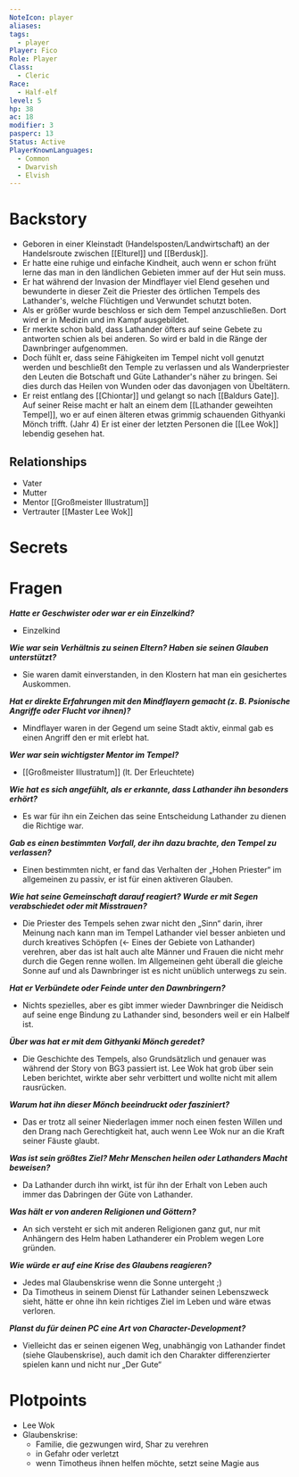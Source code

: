```yaml
---
NoteIcon: player
aliases: 
tags:
  - player
Player: Fico
Role: Player
Class:
  - Cleric
Race:
  - Half-elf
level: 5
hp: 38
ac: 18
modifier: 3
pasperc: 13
Status: Active
PlayerKnownLanguages:
  - Common
  - Dwarvish
  - Elvish
---
```

# Backstory
- Geboren in einer Kleinstadt (Handelsposten/Landwirtschaft) an der Handelsroute zwischen [[Elturel]] und [[Berdusk]]. 
- Er hatte eine ruhige und einfache Kindheit, auch wenn er schon früht lerne das man in den ländlichen Gebieten immer auf der Hut sein muss. 
- Er hat während der Invasion der Mindflayer viel Elend gesehen und bewunderte in dieser Zeit die Priester des örtlichen Tempels des Lathander's, welche Flüchtigen und Verwundet schutzt boten. 
- Als er größer wurde beschloss er sich dem Tempel anzuschließen. Dort wird er in Medizin und im Kampf ausgebildet.
- Er merkte schon bald, dass Lathander öfters auf seine Gebete zu antworten schien als bei anderen. So wird er bald in die Ränge der Dawnbringer aufgenommen. 
- Doch fühlt er, dass seine Fähigkeiten im Tempel nicht voll genutzt werden und beschließt den Temple zu verlassen und als Wanderpriester den Leuten die Botschaft und Güte Lathander's näher zu bringen. Sei dies durch das Heilen von Wunden oder das davonjagen von Übeltätern. 
- Er reist entlang des [[Chiontar]] und gelangt so nach [[Baldurs Gate]]. Auf seiner Reise macht er halt an einem dem [[Lathander geweihten Tempel]], wo er auf einen älteren etwas grimmig schauenden Githyanki Mönch trifft. (Jahr 4) Er ist einer der letzten Personen die [[Lee Wok]] lebendig gesehen hat.

## Relationships
- Vater
- Mutter 
- Mentor [[Großmeister Illustratum]]
- Vertrauter [[Master Lee Wok]]
# Secrets

# Fragen
***Hatte er Geschwister oder war er ein Einzelkind?***
- Einzelkind

***Wie war sein Verhältnis zu seinen Eltern? Haben sie seinen Glauben unterstützt?***
- Sie waren damit einverstanden, in den Klostern hat man ein gesichertes Auskommen.

***Hat er direkte Erfahrungen mit den Mindflayern gemacht (z. B. Psionische Angriffe oder Flucht vor ihnen)?***
- Mindflayer waren in der Gegend um seine Stadt aktiv, einmal gab es einen Angriff den er mit erlebt hat.

***Wer war sein wichtigster Mentor im Tempel?***
- [[Großmeister Illustratum]] (lt. Der Erleuchtete)

***Wie hat es sich angefühlt, als er erkannte, dass Lathander ihn besonders erhört?***
- Es war für ihn ein Zeichen das seine Entscheidung Lathander zu dienen die Richtige war.

***Gab es einen bestimmten Vorfall, der ihn dazu brachte, den Tempel zu verlassen?***
- Einen bestimmten nicht, er fand das Verhalten der „Hohen Priester“ im allgemeinen zu passiv, er ist für einen aktiveren Glauben.

***Wie hat seine Gemeinschaft darauf reagiert? Wurde er mit Segen verabschiedet oder mit Misstrauen?***
- Die Priester des Tempels sehen zwar nicht den „Sinn“ darin, ihrer Meinung nach kann man im Tempel Lathander viel besser anbieten und durch kreatives Schöpfen (← Eines der Gebiete von Lathander) verehren, aber das ist halt auch alte Männer und Frauen die nicht mehr durch die Gegen renne wollen. Im Allgemeinen geht überall die gleiche Sonne auf und als Dawnbringer ist es nicht unüblich unterwegs zu sein.

***Hat er Verbündete oder Feinde unter den Dawnbringern?***
- Nichts spezielles, aber es gibt immer wieder Dawnbringer die Neidisch auf seine enge Bindung zu Lathander sind, besonders weil er ein Halbelf ist.

***Über was hat er mit dem Githyanki Mönch geredet?***
- Die Geschichte des Tempels, also Grundsätzlich und genauer was während der Story von BG3 passiert ist. Lee Wok hat grob über sein Leben berichtet, wirkte aber sehr verbittert und wollte nicht mit allem rausrücken.

***Warum hat ihn dieser Mönch beeindruckt oder fasziniert?***
- Das er trotz all seiner Niederlagen immer noch einen festen Willen und den Drang nach Gerechtigkeit hat, auch wenn Lee Wok nur an die Kraft seiner Fäuste glaubt.

***Was ist sein größtes Ziel? Mehr Menschen heilen oder Lathanders Macht beweisen?***
- Da Lathander durch ihn wirkt, ist für ihn der Erhalt von Leben auch immer das Dabringen der Güte von Lathander.

***Was hält er von anderen Religionen und Göttern?***
- An sich versteht er sich mit anderen Religionen ganz gut, nur mit Anhängern des Helm haben Lathanderer ein Problem wegen Lore gründen.

***Wie würde er auf eine Krise des Glaubens reagieren?***
- Jedes mal Glaubenskrise wenn die Sonne untergeht ;)
- Da Timotheus in seinem Dienst für Lathander seinen Lebenszweck sieht, hätte er ohne ihn kein richtiges Ziel im Leben und wäre etwas verloren.

***Planst du für deinen PC eine Art von Character-Development?***
- Vielleicht das er seinen eigenen Weg, unabhängig von Lathander findet  (siehe Glaubenskrise), auch damit ich den Charakter differenzierter spielen kann und nicht nur „Der Gute“
# Plotpoints
- Lee Wok
- Glaubenskrise:
	- Familie, die gezwungen wird, Shar zu verehren
	- in Gefahr oder verletzt
	- wenn Timotheus ihnen helfen möchte, setzt seine Magie aus

